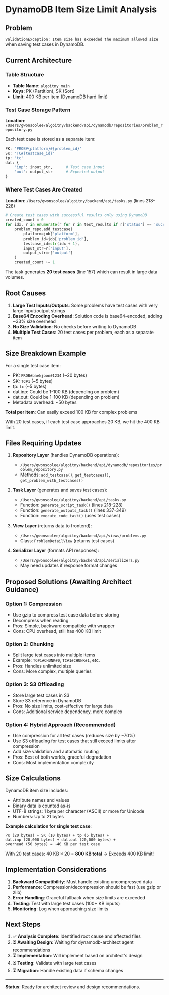 # DynamoDB Item Size Limit Analysis

## Problem
`ValidationException: Item size has exceeded the maximum allowed size` when saving test cases in DynamoDB.

## Current Architecture

### Table Structure
- **Table Name**: `algoitny_main`
- **Keys**: PK (Partition), SK (Sort)
- **Limit**: 400 KB per item (DynamoDB hard limit)

### Test Case Storage Pattern
**Location**: `/Users/gwonsoolee/algoitny/backend/api/dynamodb/repositories/problem_repository.py`

Each test case is stored as a separate item:
```python
PK: 'PROB#{platform}#{problem_id}'
SK: 'TC#{testcase_id}'
tp: 'tc'
dat: {
    'inp': input_str,      # Test case input
    'out': output_str      # Expected output
}
```

### Where Test Cases Are Created
**Location**: `/Users/gwonsoolee/algoitny/backend/api/tasks.py` (lines 218-228)

```python
# Create test cases with successful results only using DynamoDB
created_count = 0
for idx, r in enumerate(r for r in test_results if r['status'] == 'success'):
    problem_repo.add_testcase(
        platform=job['platform'],
        problem_id=job['problem_id'],
        testcase_id=str(idx + 1),
        input_str=r['input'],
        output_str=r['output']
    )
    created_count += 1
```

The task generates **20 test cases** (line 157) which can result in large data volumes.

## Root Causes

1. **Large Test Inputs/Outputs**: Some problems have test cases with very large input/output strings
2. **Base64 Encoding Overhead**: Solution code is base64-encoded, adding ~33% size overhead
3. **No Size Validation**: No checks before writing to DynamoDB
4. **Multiple Test Cases**: 20 test cases per problem, each as a separate item

## Size Breakdown Example

For a single test case item:
- PK: `PROB#baekjoon#1234` (~20 bytes)
- SK: `TC#1` (~5 bytes)
- tp: `tc` (~5 bytes)
- dat.inp: Could be 1-100 KB (depending on problem)
- dat.out: Could be 1-100 KB (depending on problem)
- Metadata overhead: ~50 bytes

**Total per item**: Can easily exceed 100 KB for complex problems

With 20 test cases, if each test case approaches 20 KB, we hit the 400 KB limit.

## Files Requiring Updates

1. **Repository Layer** (handles DynamoDB operations):
   - `/Users/gwonsoolee/algoitny/backend/api/dynamodb/repositories/problem_repository.py`
   - Methods: `add_testcase()`, `get_testcases()`, `get_problem_with_testcases()`

2. **Task Layer** (generates and saves test cases):
   - `/Users/gwonsoolee/algoitny/backend/api/tasks.py`
   - Function: `generate_script_task()` (lines 218-228)
   - Function: `generate_outputs_task()` (lines 337-349)
   - Function: `execute_code_task()` (uses test cases)

3. **View Layer** (returns data to frontend):
   - `/Users/gwonsoolee/algoitny/backend/api/views/problems.py`
   - Class: `ProblemDetailView` (returns test cases)

4. **Serializer Layer** (formats API responses):
   - `/Users/gwonsoolee/algoitny/backend/api/serializers.py`
   - May need updates if response format changes

## Proposed Solutions (Awaiting Architect Guidance)

### Option 1: Compression
- Use gzip to compress test case data before storing
- Decompress when reading
- Pros: Simple, backward compatible with wrapper
- Cons: CPU overhead, still has 400 KB limit

### Option 2: Chunking
- Split large test cases into multiple items
- Example: `TC#1#CHUNK#0`, `TC#1#CHUNK#1`, etc.
- Pros: Handles unlimited size
- Cons: More complex, multiple queries

### Option 3: S3 Offloading
- Store large test cases in S3
- Store S3 reference in DynamoDB
- Pros: No size limits, cost-effective for large data
- Cons: Additional service dependency, more complex

### Option 4: Hybrid Approach (Recommended)
- Use compression for all test cases (reduces size by ~70%)
- Use S3 offloading for test cases that still exceed limits after compression
- Add size validation and automatic routing
- Pros: Best of both worlds, graceful degradation
- Cons: Most implementation complexity

## Size Calculations

DynamoDB item size includes:
- Attribute names and values
- Binary data is counted as-is
- UTF-8 strings: 1 byte per character (ASCII) or more for Unicode
- Numbers: Up to 21 bytes

**Example calculation for single test case**:
```
PK (20 bytes) + SK (10 bytes) + tp (5 bytes) +
dat.inp (20,000 bytes) + dat.out (20,000 bytes) +
overhead (50 bytes) = ~40 KB per test case
```

With 20 test cases: 40 KB × 20 = **800 KB total** → Exceeds 400 KB limit!

## Implementation Considerations

1. **Backward Compatibility**: Must handle existing uncompressed data
2. **Performance**: Compression/decompression should be fast (use gzip or zlib)
3. **Error Handling**: Graceful fallback when size limits are exceeded
4. **Testing**: Test with large test cases (100+ KB inputs)
5. **Monitoring**: Log when approaching size limits

## Next Steps

1. ✅ **Analysis Complete**: Identified root cause and affected files
2. ⏳ **Awaiting Design**: Waiting for dynamodb-architect agent recommendations
3. ⏳ **Implementation**: Will implement based on architect's design
4. ⏳ **Testing**: Validate with large test cases
5. ⏳ **Migration**: Handle existing data if schema changes

---

**Status**: Ready for architect review and design recommendations.
